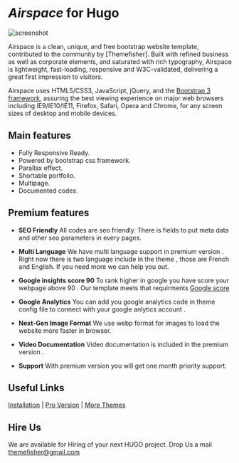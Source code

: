 # _Airspace_ for Hugo
![screenshot](https://user-images.githubusercontent.com/37659754/51828946-dfa69600-2316-11e9-983c-403f85c152ff.jpg "Home of the website")

Airspace is a clean, unique, and free bootstrap website template, contributed to the community by [Themefisher]. Built with refined business as well as corporate elements, and saturated with rich typography, Airspace is lightweight, fast-loading, responsive and W3C-validated, delivering a great first impression to visitors.

Airspace uses HTML5/CSS3, JavaScript, jQuery, and the [Bootstrap 3 framework](https://getbootstrap.com/docs/3.3/), assuring the best viewing experience on major web browsers including IE9/IE10/IE11, Firefox, Safari, Opera and Chrome, for any screen sizes of desktop and mobile devices.

## Main features

* Fully Responsive Ready.
* Powered by bootstrap css framework.
* Parallax effect.
* Shortable portfolio.
* Multipage.
* Documented codes.

## Premium features

* **SEO Friendly** All codes are seo friendly. There is fields to put meta data and other seo parameters in every pages.
* **Multi Language** We have multi language support in premium version . Right now there is two language include in the theme , those are French and English. If you need more we can help you out.
* **Google insights score 90** To rank higher in google you have score your webpage above 90 . Our template meets that requirments [Google score](https://developers.google.com/speed/pagespeed/insights/?url=http%3A%2F%2Fdemo.themefisher.com%2Fairspace-hugo%2F)

* **Google Analytics** You can add you google analytics code in theme config file to connect with your google anlytics account .
* **Next-Gen Image Format** We use webp format for images to load the website more faster in browser.
* **Video Documentation** Video documentation is included in the premium version .
* **Support** With premium version you will get one month priority support.

## Useful Links

[Installation](https://gohugo.io/getting-started/installing/) | [Pro Version](http://demo.themefisher.com/airspace-hugo) | [More Themes](https://themefisher.com/hugo-themes/)  


## Hire Us
We are available for Hiring of your next HUGO project. Drop Us a mail [themefisher@gmail.com](mailto:themefisher@gmail.com)
